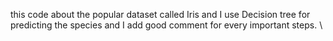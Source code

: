this code about the popular dataset called Iris and I use Decision tree for predicting the species and I add good comment for every important steps. \
